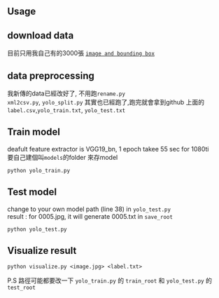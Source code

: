 ## Usage

## download data
目前只用我自己有的3000張
[`image and bounding box`](https://drive.google.com/open?id=17oOUdFZ0wZeoB_ce4yazhIF6fsFsbYiY)


## data preprocessing
我新傳的data已經改好了, 不用跑`rename.py`   
`xml2csv.py`, `yolo_split.py` 其實也已經跑了,跑完就會拿到github 上面的 `label.csv`,`yolo_train.txt`, `yolo_test.txt`

## Train model
deafult feature extractor is VGG19_bn, 1 epoch takee 55 sec for 1080ti  
要自己建個叫`models`的folder 來存model
        

    python yolo_train.py
    

## Test model
change to your own model path (line 38) in `yolo_test.py`  
result : for 0005.jpg, it will generate 0005.txt in `save_root`

    python yolo_test.py
    
## Visualize result

    python visualize.py <image.jpg> <label.txt>
 
 
 P.S 路徑可能都要改一下 `yolo_train.py` 的 `train_root` 和 `yolo_test.py` 的 `test_root`
